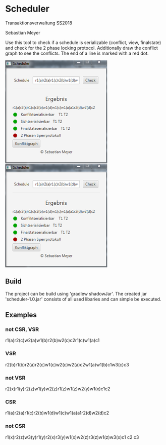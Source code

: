 # Scheduler
Transaktionsverwaltung SS2018

Sebastian Meyer

Use this tool to check if a schedule is serializable (conflict, view, finalstate) and check for the 2 phase locking protocol.
Additionally draw the conflict graph to see the conflicts. The end of a line is marked with a red dot.

![Image of Scheduler - GUI](https://github.com/seibushin/scheduler/blob/master/snap.png)
![Image of Scheduler - Conflict Graph](https://github.com/seibushin/scheduler/blob/master/snap.png)

## Build
The project can be build using 'gradlew shadowJar'. The created jar 'scheduler-1.0.jar' consists of all used libaries and can simple be executed.

## Examples
### not CSR, VSR
r1(a)r2(c)w2(a)w1(b)r2(b)w2(c)c2r1(c)w1(a)c1

### VSR
r2(b)r1(b)r2(a)r2(c)w1(c)w2(c)w2(a)c2w1(a)w1(b)c1w3(c)c3

### not VSR
r2(x)r1(y)r2(z)w1(y)w2(z)r1(z)w1(z)w2(y)w1(x)c1c2

### CSR
r1(a)r2(a)r1(c)r2(b)w1(d)w1(c)w1(a)a1r2(d)w2(d)c2

### not CSR
r1(x)r2(z)w3(y)r1(y)r2(x)r3(y)w1(x)w2(z)r3(z)w1(z)w3(x)c1 c2 c3
